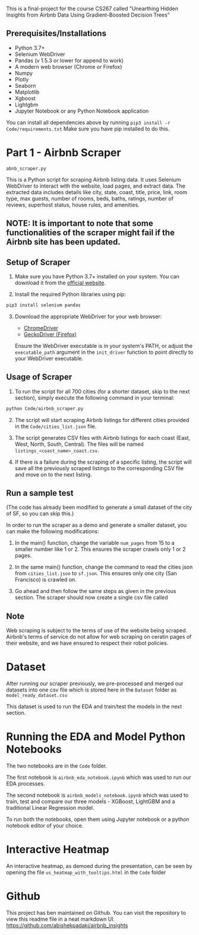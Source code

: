 This is a final-project for the course CS267 called "Unearthing Hidden Insights from Airbnb Data Using Gradient-Boosted Decision Trees"

## Prerequisites/Installations

- Python 3.7+
- Selenium WebDriver
- Pandas (v 1.5.3 or lower for append to work)
- A modern web browser (Chrome or Firefox)
- Numpy
- Plotly
- Seaborn
- Matplotlib
- Xgboost
- Lightgbm
- Jupyter Notebook or any Python Notebook application

You can install all dependencies above by running `pip3 install -r Code/requirements.txt` Make sure you have pip installed to do this.

# Part 1 - Airbnb Scraper

`abnb_scraper.py`

This is a Python script for scraping Airbnb listing data. It uses Selenium WebDriver to interact with the website, load pages, and extract data. The extracted data includes details like city, state, coast, title, price, link, room type, max guests, number of rooms, beds, baths, ratings, number of reviews, superhost status, house rules, and amenities.

## NOTE: It is important to note that some functionalities of the scraper might fail if the Airbnb site has been updated.

## Setup of Scraper

1. Make sure you have Python 3.7+ installed on your system. You can download it from the [official website](https://www.python.org/downloads/).

2. Install the required Python libraries using pip:

```bash
pip3 install selenium pandas
```

3. Download the appropriate WebDriver for your web browser:
   - [ChromeDriver](https://sites.google.com/a/chromium.org/chromedriver/)
   - [GeckoDriver (Firefox)](https://github.com/mozilla/geckodriver/releases)
   
   Ensure the WebDriver executable is in your system's PATH, or adjust the `executable_path` argument in the `init_driver` function to point directly to your WebDriver executable.

## Usage of Scraper

1. To run the script for all 700 cities (for a shorter dataset, skip to the next section), simply execute the following command in your terminal:

```bash
python Code/airbnb_scraper.py
```

2. The script will start scraping Airbnb listings for different cities provided in the `Code/cities_list.json` file.

3. The script generates CSV files with Airbnb listings for each coast (East, West, North, South, Central). The files will be named `listings_<coast_name>_coast.csv`.

4. If there is a failure during the scraping of a specific listing, the script will save all the previously scraped listings to the corresponding CSV file and move on to the next listing.


## Run a sample test

(The code has already been modified to generate a small dataset of the city of SF, so you can skip this.)

In order to run the scraper as a demo and generate a smaller dataset, you can make the following modifications:

1. In the main() function, change the variable `num_pages` from 15 to a smaller number like 1 or 2. This ensures the scraper crawls only 1 or 2 pages.

2. In the same main() function, change the command to read the cities json from `cities_list.json` to `sf.json`. This ensures only one city (San Francisco) is crawled on.

3. Go ahead and then follow the same steps as given in the previous section. The scraper should now create a single csv file called 

## Note

Web scraping is subject to the terms of use of the website being scraped. Airbnb's terms of service do not allow for web scraping on ceratin pages of their website, and we have ensured to respect their robot policies. 


# Dataset
After running our scraper previously, we pre-processed and merged our datasets into one csv file which is stored here in the `Dataset` folder as `model_ready_dataset.csv`

This dataset is used to run the EDA and train/test the models in the next section.

# Running the EDA and Model Python Notebooks

The two notebooks are in the `Code` folder.

The first notebook is `airbnb_eda_notebook.ipynb` which was used to run our EDA processes.

The second notebook is `airbnb_models_notebook.ipynb` which was used to train, test and compare our three models - XGBoost, LightGBM and a traditional Linear Regression model.

To run both the notebooks, open them using Jupyter notebook or a python notebook editor of your choice.

# Interactive Heatmap

An interactive heatmap, as demoed during the presentation, can be seen by opening the file `us_heatmap_with_tooltips.html` in the `Code` folder


# Github

This project has ben maintained on Github. You can visit the repository to view this readme file in a neat markdown UI.
https://github.com/abishekpadaki/airbnb_insights